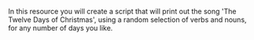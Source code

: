 In this resource you will create a script that will print out the song 'The Twelve Days of Christmas', using a random selection of verbs and nouns, for any number of days you like.
